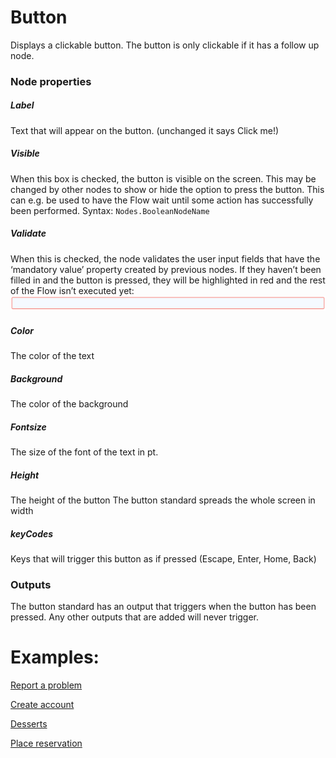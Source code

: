 # Button
Displays a clickable button. The button is only clickable if it has a follow up node.
### Node properties
##### Label
Text that will appear on the button. (unchanged it says Click me!)
##### Visible
When this box is checked, the button is visible on the screen.
This may be changed by other nodes to show or hide the option to press the button. This can e.g. be used to have the Flow wait until some action has successfully been performed. Syntax: `Nodes.BooleanNodeName`
##### Validate
When this is checked, the node validates the user input fields that have the ‘mandatory value’ property created by previous nodes. If they haven’t been filled in and the button is pressed, they will be highlighted in red and the rest of the Flow isn’t executed yet:![Unfilled Field](../../Documentation/Nodes/Button.png)
##### Color
The color of the text
##### Background
The color of the background
##### Fontsize
The size of the font of the text in pt.
##### Height
The height of the button
The button standard spreads the whole screen in width
##### keyCodes
Keys that will trigger this button as if pressed
(Escape, Enter, Home, Back)
### Outputs
The button standard has an output that triggers when the button has been pressed. Any other outputs that are added will never trigger.

# Examples:

[Report a problem](https://github.com/conneqtDocumentation/connectDocumentation/blob/main/Nodes/Examples/ReportAProblem.md)

[Create account](https://github.com/conneqtDocumentation/connectDocumentation/blob/main/Nodes/Examples/CreateAccount.md)

[Desserts](https://github.com/conneqtDocumentation/connectDocumentation/blob/main/Nodes/Examples/Desserts.md)

[Place reservation](https://github.com/conneqtDocumentation/connectDocumentation/blob/main/Nodes/Examples/PlaceReservation.md)
